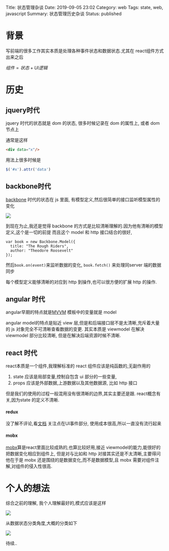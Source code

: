 Title: 状态管理杂谈
Date: 2019-09-05 23:02
Category: web
Tags: state, web, javascript
Summary: 状态管理历史杂谈
Status: published


# 背景 

写前端的很多工作其实本质是处理各种事件状态和数据状态.尤其在 react组件方式出来之后

 $组件=状态+UI逻辑$

# 历史

## jquery时代

jquery 时代的状态就是 dom 的状态, 很多时候记录在 dom 的属性上, 或者 dom 节点上

通常是这样

```html
<div data="x"/>
```

用法上很多时候是

```js
$('#x').attr('data')
```

## backbone时代

[backbone](https://backbonejs.org) 时代的状态在 js 里面, 有模型定义,然后很简单的接口监听模型属性的变化

![](/docs/blog/static/15676953790976.jpg)


到现在为止,我还是觉得 backbone 的方式是比较清晰理解的.因为他有清晰的模型定义,这个是一切的前提
而且这个 model 和 http 接口结合的很好, 

```
var book = new Backbone.Model({
  title: "The Rough Riders",
  author: "Theodore Roosevelt"
});
```

然后`book.on(event)`来监听数据的变化, `book.fetch()` 来处理同server 端的数据同步

每个模型定义能够清晰的对应到 http 到操作,也可以很方便的扩展 http 的操作.


## angular 时代

angular早期的特点就是[MVVM](https://baike.baidu.com/item/MVVM/96310) 模板中的变量就是 model

angular model的特点是贴近 view 层,但是和后端接口层不是太清晰,充斥着大量的 js 对象完全不可清晰查看数据的变更. 其实本质是 viewmodel 在解决 viewmodel 部分比较清晰, 但是在解决后端资源时候不清晰. 

## react 时代

react本质是一个组件,我理解标准的 react 组件应该是纯函数的,无副作用的

1. state 应该是局部变量,控制自包含 ui 部分的一些变量, 
2. props 应该是外部数据,上游数据以及其他数据源, 比如 http 接口

但是我们的使用的过程一般混用没有很清晰的边界,其实主要还是跟. react概念有关,因为state 的定义不清晰.

#### redux
 
没了解不评论,看[文档](https://redux.js.org/introduction/getting-started) 关注点在UI事件部分, 使用成本很高,所以一直没有流行起来

#### mobx

[mobx](https://mobx.js.org/)算是react里面比较成熟的,也算比较好用,接近 viewmodel的能力,能很好的把数据变化相应到组件上, 但是对与比如和 http 对接其实还是不太清晰,主要得问他在于是 mobx 还是围绕的是数据变化,而不是数据模型,且 mobx 需要对组件注解,对组件的侵入性很高.

# 个人的想法

综合之前的理解, 我个人理解最好的,模式应该是这样

![](/docs/blog/static/15676993400630.jpg)

从数据状态分类角度,大概的分类如下

![](/docs/blog/static/15676997061508.jpg)


待续.. 


